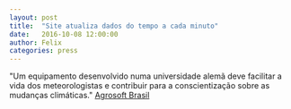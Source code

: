 ```yaml
---
layout: post
title:  "Site atualiza dados do tempo a cada minuto"
date:   2016-10-08 12:00:00
author: Felix
categories: press
---
```

"Um equipamento desenvolvido numa universidade alemã deve facilitar a vida dos meteorologistas e contribuir para a conscientização sobre as mudanças climáticas."
<a href="http://www.agrosoft.org.br/br/site-atualiza-dados-do-tempo-a-cada-minuto/meio-ambiente">Agrosoft Brasil</a>
